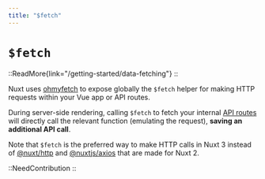 ```yaml
---
title: "$fetch"
---
```


# `$fetch`

::ReadMore{link="/getting-started/data-fetching"}
::

Nuxt uses [ohmyfetch](https://github.com/unjs/ohmyfetch) to expose globally the `$fetch` helper for making HTTP requests within your Vue app or API routes.

During server-side rendering, calling `$fetch` to fetch your internal [API routes](/guide/directory-structure/server) will directly call the relevant function (emulating the request), **saving an additional API call**.

Note that `$fetch` is the preferred way to make HTTP calls in Nuxt 3 instead of [@nuxt/http](https://github.com/nuxt/http) and [@nuxtjs/axios](https://github.com/nuxt-community/axios-module) that are made for Nuxt 2.

::NeedContribution
::

